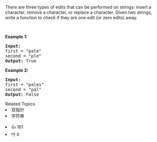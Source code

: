 <p>There are three types of edits that can be performed on strings: insert a character, remove a character, or replace a character. Given two strings, write a function to check if they are one edit (or zero edits) away.</p>

<p>&nbsp;</p>

<p><strong>Example&nbsp;1:</strong></p>

<pre>
<strong>Input:</strong> 
first = &quot;pale&quot;
second = &quot;ple&quot;
<strong>Output:</strong> True
</pre>

<p><strong>Example&nbsp;2:</strong></p>

<pre>
<strong>Input:</strong> 
first = &quot;pales&quot;
second = &quot;pal&quot;
<strong>Output:</strong> False
</pre>
<div><div>Related Topics</div><div><li>双指针</li><li>字符串</li></div></div><br><div><li>👍 161</li><li>👎 0</li></div>